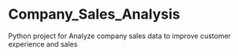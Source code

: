 # Company_Sales_Analysis
Python project for Analyze company sales data to improve customer experience and sales
